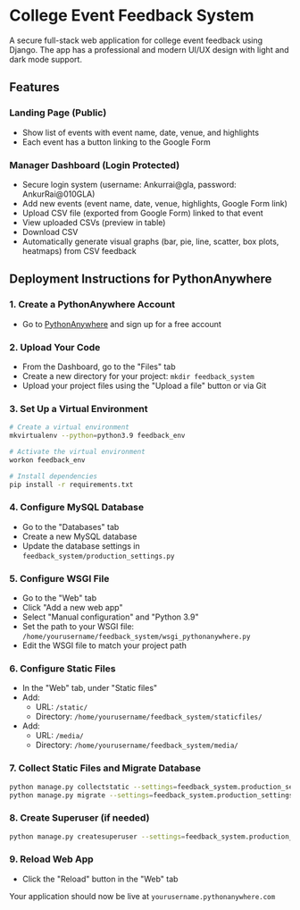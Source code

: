 # College Event Feedback System

A secure full-stack web application for college event feedback using Django. The app has a professional and modern UI/UX design with light and dark mode support.

## Features

### Landing Page (Public)
- Show list of events with event name, date, venue, and highlights
- Each event has a button linking to the Google Form

### Manager Dashboard (Login Protected)
- Secure login system (username: Ankurrai@gla, password: AnkurRai@010GLA)
- Add new events (event name, date, venue, highlights, Google Form link)
- Upload CSV file (exported from Google Form) linked to that event
- View uploaded CSVs (preview in table)
- Download CSV
- Automatically generate visual graphs (bar, pie, line, scatter, box plots, heatmaps) from CSV feedback

## Deployment Instructions for PythonAnywhere

### 1. Create a PythonAnywhere Account
- Go to [PythonAnywhere](https://www.pythonanywhere.com/) and sign up for a free account

### 2. Upload Your Code
- From the Dashboard, go to the "Files" tab
- Create a new directory for your project: `mkdir feedback_system`
- Upload your project files using the "Upload a file" button or via Git

### 3. Set Up a Virtual Environment
```bash
# Create a virtual environment
mkvirtualenv --python=python3.9 feedback_env

# Activate the virtual environment
workon feedback_env

# Install dependencies
pip install -r requirements.txt
```

### 4. Configure MySQL Database
- Go to the "Databases" tab
- Create a new MySQL database
- Update the database settings in `feedback_system/production_settings.py`

### 5. Configure WSGI File
- Go to the "Web" tab
- Click "Add a new web app"
- Select "Manual configuration" and "Python 3.9"
- Set the path to your WSGI file: `/home/yourusername/feedback_system/wsgi_pythonanywhere.py`
- Edit the WSGI file to match your project path

### 6. Configure Static Files
- In the "Web" tab, under "Static files"
- Add:
  - URL: `/static/`
  - Directory: `/home/yourusername/feedback_system/staticfiles/`
- Add:
  - URL: `/media/`
  - Directory: `/home/yourusername/feedback_system/media/`

### 7. Collect Static Files and Migrate Database
```bash
python manage.py collectstatic --settings=feedback_system.production_settings
python manage.py migrate --settings=feedback_system.production_settings
```

### 8. Create Superuser (if needed)
```bash
python manage.py createsuperuser --settings=feedback_system.production_settings
```

### 9. Reload Web App
- Click the "Reload" button in the "Web" tab

Your application should now be live at `yourusername.pythonanywhere.com`
